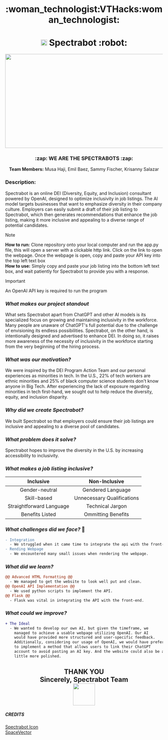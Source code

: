<h1 style align = "center";">
  :woman_technologist:VTHacks:woman_technologist:
  
</h1>
<h1 style align = "center";"> 
  <img src= "https://github.com/mqhaji/VTHacks/blob/main/static/earth-planet-free-content-clip-art-png-favpng-JW2LTqw7vQ6seeLu5kt6xSqDq.jpg?raw=true"width="20" height="20">  Spectrabot  :robot:
</h1>
<p align = "center"> 
 <img src= "https://github.com/mqhaji/VTHacks/blob/main/static/rocketspace%20(2).jpg?raw=true" width="550" height="300"> 
</p>

<h3 style align = "center";"> 
 :zap: WE ARE THE SPECTRABOTS :zap:
</h3>

<p style align = "center";">
 <strong>Team Members:</strong> Musa Haji, Emil Baez, Sammy Fischer, Krisanny Salazar
</p>

### Description:
Spectrabot is an online DEI (Diversity, Equity, and Inclusion) consultant powered by OpenAI, designed to optimize inclusivity in job listings. The AI model targets businesses that want to emphasize diversity in their company culture. Employers can easily submit a draft of their job listing to Spectrabot, which then generates recommendations that enhance the job listing, making it more inclusive and appealing to a diverse range of potential candidates. 

> [!NOTE]
> **How to run:** Clone repository onto your local computer and run the app.py file, this will open a server with a clickable http link. Click on the link to open the webpage. Once the webpage is open, copy and paste your API key into the top left text box <br> 
> **How to use:** Simply copy and paste your job listing into the bottom left text box, and wait patiently for Spectrabot to provide you with a response.

>[!IMPORTANT]
> An OpenAI API key is required to run the program

### _What makes our project standout_
What sets Spectrabot apart from ChatGPT and other AI models is its specialized focus on growing and maintaining inclusivity in the workforce. Many people are unaware of ChatGPT's full potential due to the challenge of envisioning its endless possibilities. Spectrabot, on the other hand, is intentionally designed and advertised to enhance DEI. In doing so, it raises more awareness of the necessity of inclusivity in the workforce starting from the very beginning of the hiring process.

### _What was our motivation?_ 
We were inspired by the DEI Program Action Team and our personal experiences as minorities in tech. In the U.S., 22% of tech workers are ethnic minorities and 25% of black computer science students don't know anyone in Big Tech. After experiencing the lack of exposure regarding minorities in tech first-hand, we sought out to help reduce the diversity, equity, and inclusion disparity.

### _Why did we create Spectrabot?_
We built Spectrabot so that employers could ensure their job listings are inclusive and appealing to a diverse pool of candidates.  

### _What problem does it solve?_
Spectrabot hopes to improve the diversity in the U.S. by increasing accessibility to inclusivity. 

### _What makes a job listing inclusive?_  
| Inclusive | Non-Inclusive |
|:----------:|:--------------:|
|Gender-neutral|Gendered Language|
|Skill-based|Unnecessary Qualifications|
|Straightforward Language|Technical Jargon|
|Benefits Listed|Ommitting Benefits|

### _What challenges did we face?_ :boxing_glove:
```diff
- Integration 
  - We struggled when it came time to integrate the api with the front-end using flask.
- Rending Webpage
  - We encountered many small issues when rendering the webpage.
```
### _What did we learn?_ 
```diff
@@ Advanced HTML Formatting @@
  - We managed to get the website to look well put and clean.
@@ OpenAI API Implementation @@
  - We used python scripts to implement the API.
@@ Flask @@
  - Flask was vital in integrating the API with the front-end.
```
### _What could we improve?_
```diff
+ The Ideal
  - We wanted to develop our own AI, but given the timeframe, we 
    managed to achieve a usable webpage utilizing OpenAI. Our AI
    would have provided more structured and user-specific feedback.
    Additionally, considering our usage of OpenAI, we would have preferred
    to implement a method that allows users to link their ChatGPT
    account to avoid pasting an AI key. And the website could also be a
    little more polished. 
```

<h2 style align = "center";"> 
  THANK YOU <br>
  Sincerely, Spectrabot Team  <br>
  <img src= "https://github.com/mqhaji/VTHacks/blob/main/static/Spectrabot.png?raw=true" width="70" height="70"> 
</h2>

##### CREDITS
[Spectrabot Icon](https://www.vecteezy.com/free-vector/robot) <br>
[SpaceVector](https://www.cleanpng.com/png-globe-computer-icons-clip-art-earth-vector-868472/)
